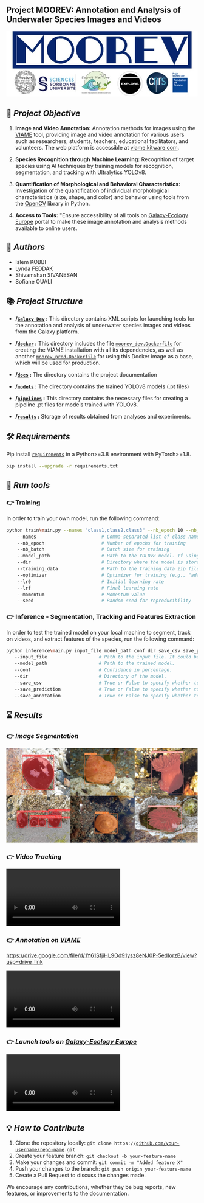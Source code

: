 ## Project MOOREV: Annotation and Analysis of Underwater Species Images and Videos
![Alt Text](results/logo.jpg)

## 🎯 *Project Objective*
1. **Image and Video Annotation:** Annotation methods for images using the [VIAME](https://github.com/VIAME/VIAME?tab=readme-ov-file) tool, providing image and video annotation for various users such as researchers, students, teachers, educational facilitators, and volunteers. The web platform is accessible at [viame.kitware.com](https://viame.kitware.com/#/).

2. **Species Recognition through Machine Learning:** Recognition of target species using AI techniques by training models for recognition, segmentation, and tracking with [Ultralytics](https://www.ultralytics.com/fr/) [YOLOv8](https://github.com/ultralytics/ultralytics).

3. **Quantification of Morphological and Behavioral Characteristics:** Investigation of the quantification of individual morphological characteristics (size, shape, and color) and behavior using tools from the [OpenCV](https://opencv.org/) library in Python.

4. **Access to Tools:** "Ensure accessibility of all tools on [Galaxy-Ecology Europe](https://usegalaxy.eu/) portal to make these image annotation and analysis methods available to online users.

## 🤝 *Authors*
- Islem KOBBI
- Lynda FEDDAK
- Shivamshan SIVANESAN
- Sofiane OUALI

## 📚 *Project Structure*

- **/[`Galaxy Dev`](https://github.com/SShivamshan/Projet_MOOREV/tree/main/Galaxy%20Dev) :** This directory contains XML scripts for launching tools for the annotation and analysis of underwater species images and videos from the Galaxy platform.

- **/[`docker`](https://github.com/SShivamshan/Projet_MOOREV/tree/main/docker) :** This directory includes the file [`moorev_dev.Dockerfile`](https://github.com/SShivamshan/Projet_MOOREV/blob/main/docker/moorev_dev.Dockerfile) for creating the VIAME installation with all its dependencies, as well as another [`moorev_prod.Dockerfile`](https://github.com/SShivamshan/Projet_MOOREV/blob/main/docker/moorev_prod.Dockerfile) for using this Docker image as a base, which will be used for production.
- **/[`docs`](https://github.com/SShivamshan/Projet_MOOREV/tree/main/docs) :** The directory contains the project documentation
- **/[`models`](https://github.com/SShivamshan/Projet_MOOREV/tree/main/models) :** The directory contains the trained YOLOv8 models (.pt files)
- **/[`pipelines`](https://github.com/SShivamshan/Projet_MOOREV/tree/main/pipelines) :** This directory contains the necessary files for creating a pipeline
 .pt files for models trained with YOLOv8.
- **/[`results`](https://github.com/SShivamshan/Projet_MOOREV/tree/main/results) :** Storage of results obtained from analyses and experiments.

## 🛠 *Requirements*

Pip install [`requirements`](https://github.com/SShivamshan/Projet_MOOREV/blob/main/requirements.txt) in a Python>=3.8 environment with PyTorch>=1.8.

```bash
pip install --upgrade -r requirements.txt
```

## 🚀 *Run tools*

### 👉 Training
In order to train your own model, run the following command:
```bash
python train\main.py --names "class1,class2,class3" --nb_epoch 10 --nb_batch 8 --model_path path/to/model --dir path/to/directory --training_data path/to/training_data.zip --optimizer "adam" --lr0 0.001 --lrf 0.0001 --momentum 0.9 --seed 42
    --names                        # Comma-separated list of class names
    --nb_epoch                     # Number of epochs for training
    --nb_batch                     # Batch size for training
    --model_path                   # Path to the YOLOv8 model. If using the default model, specify "default".
    --dir                          # Directory where the model is stored
    --training_data                # Path to the training data zip file
    --optimizer                    # Optimizer for training (e.g., "adam")
    --lr0                          # Initial learning rate
    --lrf                          # Final learning rate
    --momentum                     # Momentum value
    --seed                         # Random seed for reproducibility
```

### 👉 Inference - Segmentation, Tracking and Features Extraction
In order to test the trained model on your local machine to segment, track on videos, and extract features of the species, run the following command:
```bash
python inference\main.py input_file model_path conf dir save_csv save_prediction save_annotation
   --input_file                   # Path to the input file. It could be an image or a video.
   --model_path                   # Path to the trained model. 
   --conf                         # Confidence in percentage.
   --dir                          # Directory of the model.
   --save_csv                     # True or False to specify whether to save the CSV file.
   --save_prediction              # True or False to specify whether to save predictions.
   --save_annotation              # True or False to specify whether to save annotations.
```

## ⌛ *Results*
###  👉 *Image Segmentation*
![Alt Text](results/segmentation_on_images.jpg)

### 👉 *Video Tracking*

![Tracking actinia-equina](https://github.com/SShivamshan/Projet_MOOREV/blob/main/results/tracking%20actinia-equina.avi)

### 👉 *Annotation on [VIAME](https://viame.kitware.com/#/)*

https://drive.google.com/file/d/1Y61SfjiHL9Od91ysz8eNJ0P-5edIorzB/view?usp=drive_link

![Annotation on VIAME](https://github.com/SShivamshan/Projet_MOOREV/blob/main/results/annotation%20on%20VIAME.avi)

### 👉 *Launch tools on [Galaxy-Ecology Europe](https://usegalaxy.eu/)*

![Launch tools on Galaxy](https://github.com/SShivamshan/Projet_MOOREV/blob/main/results/Launch%20tools%20on%20Galxy.mp4)

## 💡 *How to Contribute*

1. Clone the repository locally: `git clone https://`[`github.com/your-username/repo-name`](https://github.com/SShivamshan/Projet_MOOREV)`.git`
2. Create your feature branch: `git checkout -b your-feature-name`
3. Make your changes and commit: `git commit -m "Added feature X"`
4. Push your changes to the branch: `git push origin your-feature-name`
5. Create a Pull Request to discuss the changes made.

We encourage any contributions, whether they be bug reports, new features, or improvements to the documentation.
